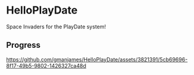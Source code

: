 # HelloPlayDate

Space Invaders for the PlayDate system!

## Progress

https://github.com/gmanjames/HelloPlayDate/assets/3821391/5cb69696-8f17-49b5-9802-1426327ca48d









